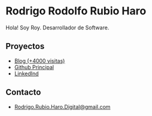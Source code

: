 # Rodrigo Rodolfo Rubio Haro

Hola! Soy Roy. Desarrollador de Software.

## Proyectos
- [Blog (+4000 visitas)](https://rubioharosd.blogspot.com/)
- [Github Principal](https://github.com/RubioHaro)
- [LinkedInd](https://www.linkedin.com/in/rodrigo-rubio-haro/)

## Contacto
- Rodrigo.Rubio.Haro.Digital@gmail.com
